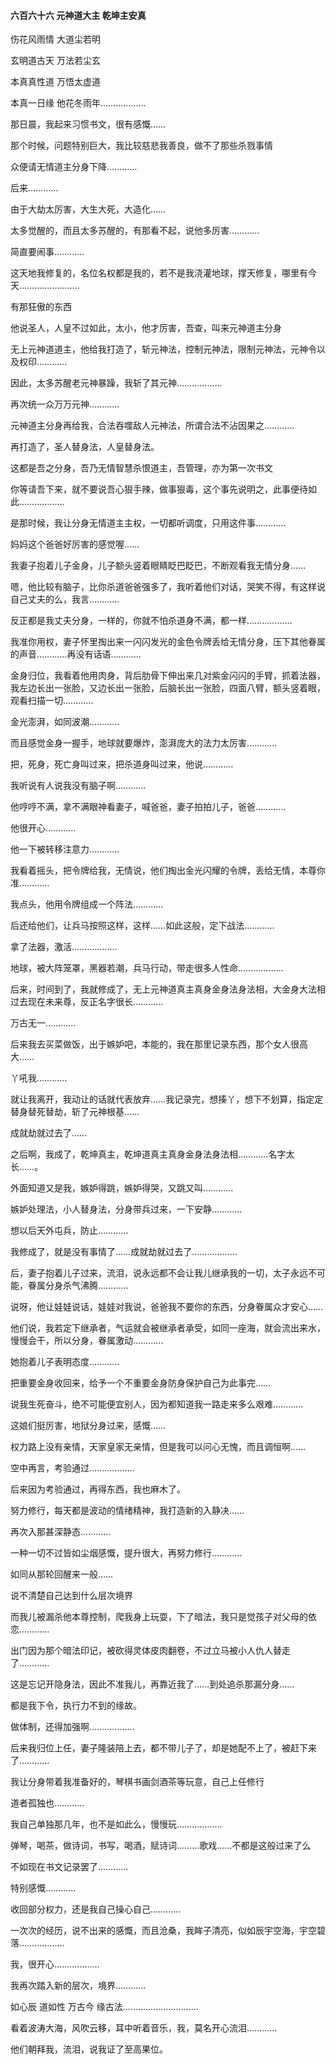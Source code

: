 #### 六百六十六 元神道大主 乾坤主安真

伤花风雨情
大道尘若明

玄明道古天
万法若尘玄

本真真性道
万悟太虚道

本真一日缘
他花冬雨年………………

那日晨，我起来习惯书文，很有感慨……


那个时候，问题特别巨大，我比较慈悲我善良，做不了那些杀戮事情

众便请无情道主分身下降…………

后来…………

由于大劫太厉害，大生大死，大造化……

太多觉醒的，而且太多苏醒的，有那看不起，说他多厉害…………

简直要闹事…………

这天地我修复的，名位名权都是我的，若不是我浇灌地球，撑天修复，哪里有今天……………………

有那狂傲的东西

他说圣人，人皇不过如此，太小，他才厉害，吾查，叫来元神道主分身

无上元神道道主，他给我打造了，斩元神法，控制元神法，限制元神法，元神令以及权印…………

因此，太多苏醒老元神暴躁，我斩了其元神………………

再次统一众万万元神…………

元神道主分身再给我，合法吞噬敌人元神法，所谓合法不沾因果之…………

再打造了，圣人替身法，人皇替身法。

这都是吾之分身，吾乃无情智慧杀恨道主，吾管理，亦为第一次书文

你等请吾下来，就不要说吾心狠手辣，做事狠毒，这个事先说明之，此事便待如此………………


是那时候，我让分身无情道主主权，一切都听调度，只用这件事…………

妈妈这个爸爸好厉害的感觉喔……

我妻子抱着儿子金身，儿子额头竖着眼睛眨巴眨巴，不断观看我无情分身……

嗯，他比较有脑子，比你杀道爸爸强多了，我听着他们对话，哭笑不得，有这样说自己丈夫的么，我言…………

反正都是我丈夫分身，一样的，你就不怕杀道身不满，都一样………………

我准你用权，妻子怀里掏出来一闪闪发光的金色令牌丢给无情分身，压下其他眷属的声音…………再没有话语…………

金身归位，我看着他用肉身，背后肋骨下伸出来几对紫金闪闪的手臂，抓着法器，我左边长出一张脸，又边长出一张脸，后脑长出一张脸，四面八臂，额头竖着眼，观看扫描一切…………

金光澎湃，如同波潮…………

而且感觉金身一握手，地球就要爆炸，澎湃庞大的法力太厉害…………

把，死身，死亡身叫过来，把杀道身叫过来，他说…………

我听说有人说我没有脑子啊…………

他哼哼不满，拿不满眼神看妻子，喊爸爸，妻子拍拍儿子，爸爸…………

他很开心…………

他一下被转移注意力…………

我看着摇头，把令牌给我，无情说，他们掏出金光闪耀的令牌，丢给无情，本尊你准…………

我点头，他用令牌组成一个阵法…………

后还给他们，让兵马按照这样，这样……如此这般，定下战法…………

拿了法器，激活………………

地球，被大阵笼罩，黑器若潮，兵马行动，带走很多人性命………………


后来，时间到了，我就修成了，无上元神道真主真身金身法身法相，大金身大法相过去现在未来尊，反正名字很长…………

万古无一…………


后来我去买菜做饭，出于嫉妒吧，本能的，我在那里记录东西，那个女人很高大……


丫吼我…………


就让我离开，我动让的话就代表放弃……我记录完，想揍丫，想下不划算，指定定替身替死替劫，斩了元神根基……

成就劫就过去了……

之后啊，我成了，乾坤真主，乾坤道真主真身金身法身法相…………名字太长……。

外面知道又是我，嫉妒得跳，嫉妒得哭，又跳又叫…………

嫉妒处理法，小人替身法，分身带兵过来，一下安静…………

想以后天外屯兵，防止…………


我修成了，就是没有事情了……成就劫就过去了………………


后，妻子抱着儿子过来，流泪，说永远都不会让我儿继承我的一切，太子永远不可能，眷属分身杀气沸腾…………

说呀，他让娃娃说话，娃娃对我说，爸爸我不要你的东西，分身眷属众才安心……

他们说，我若定下继承者，气运就会被继承者承受，如同一座海，就会流出来水，慢慢会干，所以分身，眷属激动…………

她抱着儿子表明态度…………

把重要金身收回来，给予一个不重要金身防身保护自己为此事完……


说我生死奋斗，绝不可能便宜别人，因为都知道我一路走来多么艰难…………

这娘们挺厉害，地狱分身过来，感慨……

权力路上没有亲情，天家皇家无亲情，但是我可以问心无愧，而且调恒啊……

空中再言，考验通过………………


后来因为考验通过，再得东西，我也麻木了。

努力修行，每天都是波动的情绪精神，我打造新的入静决……

再次入那甚深静态…………

一种一切不过皆如尘烟感慨，提升很大，再努力修行…………

如同从那轮回醒来一般……

说不清楚自己达到什么层次境界

而我儿被漏杀他本尊控制，爬我身上玩耍，下了暗法，我只是觉孩子对父母的依恋…………

出门因为那个暗法印记，被砍得灵体皮肉翻卷，不过立马被小人仇人替走了…………

这是忘记开隐身法，因此不准我儿，再靠近我了……到处追杀那漏分身……

都是我下令，执行力不到的缘故。

做体制，还得加强啊………………

后来我归位上任，妻子隆装陪上去，都不带儿子了，却是她配不上了，被赶下来了…………

我让分身带着我准备好的，琴棋书画剑酒茶等玩意，自己上任修行

道者孤独也…………

我自己单独那几年，也不是如此么，慢慢玩………………

弹琴，喝茶，做诗词，书写，喝酒，赋诗词………歌戏……不都是这般过来了么

不如现在书文记录罢了…………

特别感慨…………

收回部分权力，还是我自己操心自己…………

一次次的经历，说不出来的感慨，而且沧桑，我眸子清亮，似如辰宇空海，宇空碧落………………

我，很开心………………

我再次踏入新的层次，境界…………

如心辰
道如性
万古今
缘古法…………………………

看着波涛大海，风吹云移，耳中听着音乐，我，莫名开心流泪…………

他们朝拜我，流泪，说我证了至高果位。